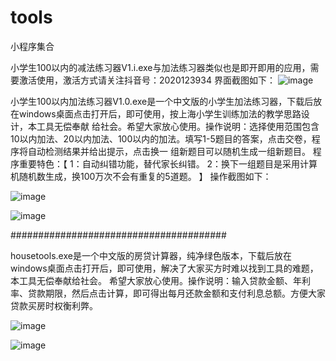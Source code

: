 # tools
小程序集合

小学生100以内的减法练习器V1.i.exe与加法练习器类似也是即开即用的应用，需要激活使用，激活方式请关注抖音号：2020123934
界面截图如下：
![image](https://github.com/fanjiapeng6022/tools/assets/133031582/3724ea19-50f1-47c8-b2ba-05e257924b5f)


小学生100以内加法练习器V1.0.exe是一个中文版的小学生加法练习器，下载后放在windows桌面点击打开后，即可使用，按上海小学生训练加法的教学思路设计，本工具无偿奉献
给社会。希望大家放心使用。操作说明：选择使用范围包含10以内加法、20以内加法、100以内的加法。填写1-5题目的答案，点击交卷，程序将自动检测结果并给出提示，点击换一
组新题目可以随机生成一组新题目。
程序重要特色：【
                1：自动纠错功能，替代家长纠错。
                2：换下一组题目是采用计算机随机数生成，换100万次不会有重复的5道题。
              】
操作截图如下：

![image](https://github.com/fanjiapeng6022/tools/assets/133031582/bb5a2261-7e52-4d5a-b5de-dbf6e22d3441)

![image](https://github.com/fanjiapeng6022/tools/assets/133031582/e0a9fe6e-a340-4c95-98d5-3208fc8db677)


#######################################

housetools.exe是一个中文版的房贷计算器，纯净绿色版本，下载后放在windows桌面点击打开后，即可使用，解决了大家买方时难以找到工具的难题，本工具无偿奉献给社会。
希望大家放心使用。操作说明：输入贷款金额、年利率、贷款期限，然后点击计算，即可得出每月还款金额和支付利息总额。方便大家贷款买房时权衡利弊。

![image](https://github.com/fanjiapeng6022/tools/assets/133031582/71d42587-d212-4fe5-8791-d5df7a197ef2)

![image](https://github.com/fanjiapeng6022/tools/assets/133031582/a5dd1d2f-a325-436a-bbf4-ed43ca1cbcbe)





